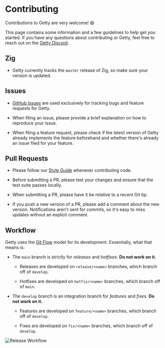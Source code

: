 # Contributing

Contributions to Getty are very welcome! 😄

This page contains some information and a few guidelines to help get you
started. If you have any questions about contributing or Getty, feel free to
reach out on the [Getty Discord](https://discord.gg/njDA67U5ph).

## Zig

- Getty currently tracks the `master` release of Zig, so make sure your version is updated.

## Issues

- [GitHub Issues](https://github.com/getty-zig/getty/issues) are used exclusively for tracking bugs and feature requests for Getty.

- When filing an issue, please provide a brief explanation on how to reproduce your issue.

- When filing a feature request, please check if the latest version of Getty already implements the feature beforehand and whether there's already an issue filed for your feature.

## Pull Requests

- Please follow our [Style Guide](/contributing/style-guide) whenever contributing code.

- Before submitting a PR, please test your changes and ensure that the test suite passes locally.

- When submitting a PR, please have it be relative to a recent Git tip.

- If you push a new version of a PR, please add a comment about the new
  version. Notifications aren't sent for commits, so it's easy to miss updates
  without an explicit comment.

## Workflow

Getty uses the [Git Flow](https://www.atlassian.com/git/tutorials/comparing-workflows/gitflow-workflow) model for its development. Essentially, what that means is:

- The `main` branch is strictly for _releases_ and _hotfixes_. __Do not work on it.__

    - Releases are developed on `release/<name>` branches, which branch off of `develop`.

    - Hotfixes are developed on `hotfix/<name>` branches, which branch off of `main`.

- The `develop` branch is an integration branch for _features_ and _fixes_. __Do not work on it.__

    - Features are developed on `feature/<name>` branches, which branch off of `develop`.

    - Fixes are developed on `fix/<name>` branches, which branch off of `develop`.

![Release Workflow](https://wac-cdn.atlassian.com/dam/jcr:cc0b526e-adb7-4d45-874e-9bcea9898b4a/04%20Hotfix%20branches.svg?cdnVersion=690)


